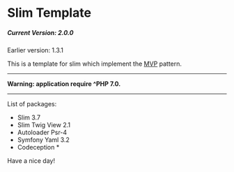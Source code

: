 <h1>Slim Template</h1>
<h5>Current Version: 2.0.0</h5>
<p>Earlier version: 1.3.1</p>

<main>
<p>This is a template for slim which implement the <a href="https://en.wikipedia.org/wiki/Model%E2%80%93view%E2%80%93presenter">MVP</a> pattern.</p>

<hr>
<b>Warning: application require ^PHP 7.0.</b>
<hr>
    
<p>List of packages:</p>
<ul>
    <li>Slim 3.7</li>
    <li>Slim Twig View 2.1</li>
    <li>Autoloader Psr-4</li>
    <li>Symfony Yaml 3.2</li>
    <li>Codeception *</li>
</ul>
</main>

<footer>
    <p>Have a nice day!</p>
</footer>

